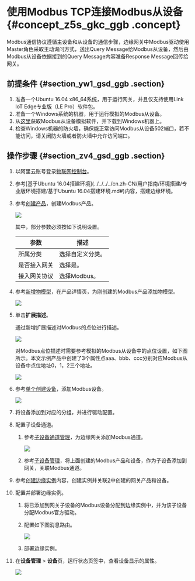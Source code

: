 # 使用Modbus TCP连接Modbus从设备 {#concept_z5s_gkc_ggb .concept}

Modbus通信协议遵循主设备和从设备的通信步骤，边缘网关中Modbus驱动使用Master角色采取主动询问方式，送出Query Message给Modbus从设备，然后由Modbus从设备依据接到的Query Message内容准备Response Message回传给网关。

## 前提条件 {#section_yw1_gsd_ggb .section}

1.  准备一个Ubuntu 16.04 x86\_64系统，用于运行网关，并且仅支持使用Link IoT Edge专业版（LE Pro）软件包。
2.  准备一个Windows系统的机器，用于运行模拟的Modbus从设备。
3.  从[这里](https://www.modbustools.com/download.html)获取Modbus从设备模拟软件，并下载到Windows机器上。
4.  检查Windows机器的防火墙，确保能正常访问Modbus从设备502端口，若不能访问，请关闭防火墙或者防火墙中允许访问端口。

## 操作步骤 {#section_zv4_gsd_ggb .section}

1.  以阿里云账号登录[物联网控制台](http://iot.console.aliyun.com/)。
2.  参考[基于Ubuntu 16.04搭建环境](../../../../cn.zh-CN/用户指南/环境搭建/专业版环境搭建/基于Ubuntu 16.04搭建环境.md#)内容，搭建边缘环境。
3.  参考[创建产品](../../../../cn.zh-CN/用户指南/产品与设备/创建产品.md#)，创建Modbus产品。

    ![](http://static-aliyun-doc.oss-cn-hangzhou.aliyuncs.com/assets/img/83053/155564199835158_zh-CN.png)

    其中，部分参数必须按如下说明设置。

    |参数|描述|
    |--|--|
    |所属分类|选择自定义分类。|
    |是否接入网关|选择是。|
    |接入网关协议|选择Modbus。|

4.  参考[新增物模型](../../../../cn.zh-CN/用户指南/产品与设备/物模型/新增物模型.md#)，在产品详情页，为刚创建的Modbus产品添加物模型。

    ![](http://static-aliyun-doc.oss-cn-hangzhou.aliyuncs.com/assets/img/83053/155564199835180_zh-CN.png)

5.  单击**扩展描述**。

    通过新增扩展描述对Modbus的点位进行描述。

    ![](http://static-aliyun-doc.oss-cn-hangzhou.aliyuncs.com/assets/img/83053/155564199835181_zh-CN.png)

    对Modbus点位描述时需要参考模拟的Modbus从设备中的点位设置，如下图所示。本文示例产品中创建了3个属性点aaa、bbb、ccc分别对应Modbus从设备中点位地址0，1，2三个地址。

    ![](http://static-aliyun-doc.oss-cn-hangzhou.aliyuncs.com/assets/img/83053/155564199835182_zh-CN.png)

6.  参考[单个创建设备](../../../../cn.zh-CN/用户指南/产品与设备/创建设备/单个创建设备.md#)，添加Modbus设备。

    ![](http://static-aliyun-doc.oss-cn-hangzhou.aliyuncs.com/assets/img/83053/155564199835186_zh-CN.png)

7.  将设备添加到对应的分组，并进行驱动配置。
8.  配置子设备通道。
    1.  参考[子设备通道管理](../../../../cn.zh-CN/用户指南/产品与设备/网关与子设备/子设备通道管理.md#)，为边缘网关添加Modbus通道。

        ![](http://static-aliyun-doc.oss-cn-hangzhou.aliyuncs.com/assets/img/83053/155564199835187_zh-CN.png)

    2.  参考[子设备管理](../../../../cn.zh-CN/用户指南/产品与设备/网关与子设备/子设备管理.md#)，将上面创建的Modbus产品和设备，作为子设备添加到网关，关联Modbus通道。
9.  参考[创建边缘实例](../../../../cn.zh-CN/用户指南/使用示例/创建边缘实例.md#)内容，创建实例并关联[2](#)中创建的网关产品和设备。
10. 配置并部署边缘实例。
    1.  将已添加到网关子设备的Modbus设备分配到边缘实例中，并为该子设备分配Modbus官方驱动。
    2.  配置如下图消息路由。

        ![](http://static-aliyun-doc.oss-cn-hangzhou.aliyuncs.com/assets/img/83053/155564199835188_zh-CN.png)

    3.  部署边缘实例。
11. 在**设备管理** \> **设备**页，运行状态页签中，查看设备显示的属性。

    ![](http://static-aliyun-doc.oss-cn-hangzhou.aliyuncs.com/assets/img/83053/155564199835189_zh-CN.png)


